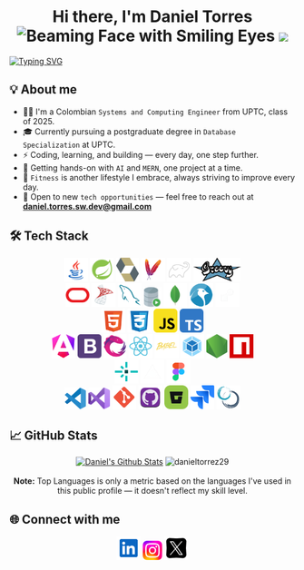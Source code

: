 <div align="center"> 
  <h1>Hi there, I'm Daniel Torres <img src="https://raw.githubusercontent.com/Tarikul-Islam-Anik/Animated-Fluent-Emojis/master/Emojis/Smilies/Beaming%20Face%20with%20Smiling%20Eyes.png" alt="Beaming Face with Smiling Eyes" width="25" height="25" /> <img src="https://media.giphy.com/media/hvRJCLFzcasrR4ia7z/giphy.gif" width="35"></h1>
</div>

[![Typing SVG](https://readme-typing-svg.demolab.com/?size=28&duration=5000&pause=1000&center=true&vcenter=true&width=1000&lines=Full-Stack+Developer;MongoDB,+MySQL,+Spring,+Angular,+NodeJS)](https://git.io/typing-svg)
  

## 💡 About me
- 🧑‍💻 I'm a Colombian `Systems and Computing Engineer` from UPTC, class of 2025.
- 🎓 Currently pursuing a postgraduate degree in `Database Specialization` at UPTC.
- ⚡ Coding, learning, and building — every day, one step further.
- 🔭 Getting hands-on with `AI` and `MERN`, one project at a time.
- 💪 `Fitness` is another lifestyle I embrace, always striving to improve every day.
- 💼 Open to new `tech opportunities` — feel free to reach out at **daniel.torres.sw.dev@gmail.com**

## 🛠️ Tech Stack

<p align="center">
<a href="https://www.java.com/es"><img height="42" src="./img/java.svg" alt="java"></a>
<a href="https://spring.io/projects/spring-framework" ><img height="42" src="./img/spring.svg" alt="spring"></a>
<a href="https://hibernate.org"><img height="42" src="./img/hibernate.svg" alt="hibernate"></a>
<a href="https://maven.apache.org"><img height="42" src="./img/maven.svg" alt="maven"></a>
<a href="https://gradle.org"><img height="42" src="./img/gradle.svg" alt="gradle"></a>
<a href="https://groovy-lang.org"><img height="42" src="./img/groovy.svg" alt="groovy"></a>
<br>
<a href="https://www.oracle.com"><img height="42" src="./img/oracle.svg" alt="oracle"></a>
<a href="https://www.microsoft.com/en-us/sql-server"><img height="42" src="./img/sql-server.svg" alt="sql-server"></a>
<a href="https://www.mysql.com"><img height="42" src="./img/mysql.svg" alt="mysql"></a>
<a href="https://www.oracle.com/database/sqldeveloper"><img height="35" src="./img/sql-developer.png" alt="sql-developer"></a>
<a href="https://www.mongodb.com"><img height="42" src="./img/mongodb.svg" alt="mongodb"></a>
<a href="https://www.linux.org"><img height="42" src="./img/linux.svg" alt="linux"></a>
<a href="https://render.com"><img height="42" src="./img/render.png" alt="render"></a>
<br>
<a href="https://developer.mozilla.org/en-US/docs/Glossary/HTML5"><img height="42" src="./img/html5.svg" alt="html5"></a>
<a href="https://developer.mozilla.org/en-US/docs/Web/CSS"><img height="42" src="./img/css3.svg" alt="css3"></a>
<a href="https://developer.mozilla.org/en-US/docs/Web/JavaScript"><img height="42" src="./img/javascript.svg" alt="javascript"></a>
<a href="https://www.typescriptlang.org"><img height="42" src="./img/typescript.svg" alt="typescript"></a>
<br>
<a href="https://angular.dev"><img height="42" src="./img/angular.svg" alt="angular"></a>
<a href="https://getbootstrap.com"><img height="42" src="./img/bootstrap.svg" alt="bootstrap"></a>
<a href="https://rxjs.dev"><img height="42" src="./img/rxjs.svg" alt="rxjs"></a>
<a href="https://react.dev"><img height="42" src="./img/react.svg" alt="react"></a>
<a href="https://babeljs.io"><img height="42" src="./img/babel.svg" alt="babel"></a>
<a href="https://webpack.js.org"><img height="42" src="./img/webpack.svg" alt="webpack"></a>
<a href="https://nodejs.org/es"><img height="42" src="./img/nodejs.svg" alt="nodejs"></a>
<a href="https://www.npmjs.com"><img height="42" src="./img/npm.svg" alt="npm"></a>
<br>
<a href="https://www.netlify.com"><img height="42" src="./img/netlify.svg" alt="netlify"></a>
<a href="https://vercel.com"><img height="42" src="./img/vercel.png" alt="netlify"></a>
<a href="https://www.figma.com"><img height="42" src="./img/figma.svg" alt="figma"></a>
<br>
<a href="https://code.visualstudio.com"><img height="38" src="./img/vscode.svg" alt="vscode"></a>
<a href="https://visualstudio.microsoft.com/es"><img height="38" src="./img/vs.svg" alt="vs"></a>
<a href="https://git-scm.com"><img height="42" src="./img/git.svg" alt="git"></a>
<a href="https://github.com"><img height="42" src="./img/github.svg" alt="github"></a>
<a href="https://bitbucket.org/product"><img height="42" src="./img/bitbucket.svg" alt="bitbucket"></a>
<a href="https://www.atlassian.com/software/jira"><img height="42" src="./img/jira.svg" alt="jira"></a>
<a href="https://www.scrum.org"><img height="42" src="./img/scrum.svg" alt="scrum"></a>

## 📈 GitHub Stats

<p align="center">
    <a href="https://github.com/anuraghazra/github-readme-stats"><img alt="Daniel's Github Stats" src="https://github-readme-stats.vercel.app/api?username=danieltorrez29&show_icons=true&hide_rank=true&count_private=true&theme=algolia" height="200px" width="355px"/></a>
	  <img src="https://github-readme-stats.vercel.app/api/top-langs?username=danieltorrez29&langs_count=10&show_icons=true&locale=en&layout=compact&theme=algolia" alt="danieltorrez29" height="200px" width="355px"/>
  <br/>
  <br/>
  <b>Note:</b> Top Languages is only a metric based on the languages I've used in this public profile — it doesn't reflect my skill level.
</p>

## 🌐 Connect with me

<p align="center">
<a href="https://www.linkedin.com/in/daniel-torres-d1a9t9a8"><img height="42" src="./img/linkedin.svg" alt="linkedin"></a>
<a href="https://www.instagram.com/dani_torres29_"><img height="34" src="./img/instagram.svg" alt="instagram"></a>
<a href="https://x.com/DanielTorrezA"><img height="42" src="./img/x.png" alt="x"></a>
